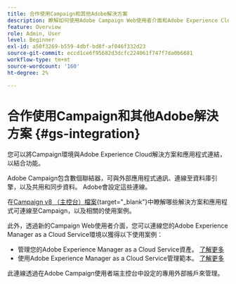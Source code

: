 ```yaml
---
title: 合作使用Campaign和其他Adobe解決方案
description: 瞭解如何使用Adobe Campaign Web使用者介面和Adobe Experience Cloud解決方案與應用程式
feature: Overview
role: Admin, User
level: Beginner
exl-id: a50f3269-b559-4dbf-bd8f-af046f332d23
source-git-commit: eccd1ce6f95682d3dcfc224061f747f7da0b6681
workflow-type: tm+mt
source-wordcount: '160'
ht-degree: 2%

---
```



# 合作使用Campaign和其他Adobe解決方案 {#gs-integration}

您可以將Campaign環境與Adobe Experience Cloud解決方案和應用程式連結，以結合功能。

Adobe Campaign包含數個聯結器，可與外部應用程式通訊、連線至資料庫引擎，以及共用和同步資料。 Adobe會設定這些連線。

在[Campaign v8 （主控台）檔案](https://experienceleague.adobe.com/docs/campaign/campaign-v8/connect/integration.html?lang=zh-Hant){target="_blank"}中瞭解哪些解決方案和應用程式可連線至Campaign，以及相關的使用案例。

此外，透過新的Campaign Web使用者介面，您可以連線您的Adobe Experience Manager as a Cloud Service環境以獲得以下使用案例：

* 管理您的Adobe Experience Manager as a Cloud Service資產。 [了解更多](aem-assets.md)
* 使用Adobe Experience Manager as a Cloud Service管理範本。 [了解更多](aem-content.md)

此連線透過在Adobe Campaign使用者端主控台中設定的專用外部帳戶來管理。
